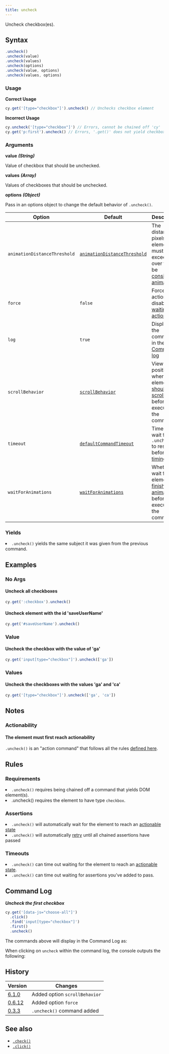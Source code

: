 ```yaml
---
title: uncheck
---
```


Uncheck checkbox(es).

## Syntax

```javascript
.uncheck()
.uncheck(value)
.uncheck(values)
.uncheck(options)
.uncheck(value, options)
.uncheck(values, options)
```

### Usage

**<Icon name="check-circle" color="green"></Icon> Correct Usage**

```javascript
cy.get('[type="checkbox"]').uncheck() // Unchecks checkbox element
```

**<Icon name="exclamation-triangle" color="red"></Icon> Incorrect Usage**

```javascript
cy.uncheck('[type="checkbox"]') // Errors, cannot be chained off 'cy'
cy.get('p:first').uncheck() // Errors, '.get()' does not yield checkbox
```

### Arguments

**<Icon name="angle-right"></Icon> value** **_(String)_**

Value of checkbox that should be unchecked.

**<Icon name="angle-right"></Icon> values** **_(Array)_**

Values of checkboxes that should be unchecked.

**<Icon name="angle-right"></Icon> options** **_(Object)_**

Pass in an options object to change the default behavior of `.uncheck()`.

| Option                       | Default                                                                        | Description                                                                                                                                        |
| ---------------------------- | ------------------------------------------------------------------------------ | -------------------------------------------------------------------------------------------------------------------------------------------------- |
| `animationDistanceThreshold` | [`animationDistanceThreshold`](/guides/references/configuration#Actionability) | The distance in pixels an element must exceed over time to be [considered animating](/guides/core-concepts/interacting-with-elements#Animations).  |
| `force`                      | `false`                                                                        | Forces the action, disables [waiting for actionability](#Assertions)                                                                               |
| `log`                        | `true`                                                                         | Displays the command in the [Command log](/guides/core-concepts/test-runner#Command-Log)                                                           |
| `scrollBehavior`             | [`scrollBehavior`](/guides/references/configuration#Actionability)             | Viewport position to where an element [should be scrolled](/guides/core-concepts/interacting-with-elements#Scrolling) before executing the command |
| `timeout`                    | [`defaultCommandTimeout`](/guides/references/configuration#Timeouts)           | Time to wait for `.uncheck()` to resolve before [timing out](#Timeouts)                                                                            |
| `waitForAnimations`          | [`waitForAnimations`](/guides/references/configuration#Actionability)          | Whether to wait for elements to [finish animating](/guides/core-concepts/interacting-with-elements#Animations) before executing the command.       |

### Yields [<Icon name="question-circle"/>](introduction-to-cypress#Subject-Management)

<List><li>`.uncheck()` yields the same subject it was given from the previous command.</li></List>

## Examples

### No Args

#### Uncheck all checkboxes

```javascript
cy.get(':checkbox').uncheck()
```

#### Uncheck element with the id 'saveUserName'

```javascript
cy.get('#saveUserName').uncheck()
```

### Value

#### Uncheck the checkbox with the value of 'ga'

```javascript
cy.get('input[type="checkbox"]').uncheck(['ga'])
```

### Values

#### Uncheck the checkboxes with the values 'ga' and 'ca'

```javascript
cy.get('[type="checkbox"]').uncheck(['ga', 'ca'])
```

## Notes

### Actionability

#### The element must first reach actionability

`.uncheck()` is an "action command" that follows all the rules [defined here](/guides/core-concepts/interacting-with-elements).

## Rules

### Requirements [<Icon name="question-circle"/>](introduction-to-cypress#Chains-of-Commands)

<List><li>`.uncheck()` requires being chained off a command that yields DOM element(s).</li><li>.uncheck() requires the element to have type `checkbox`.</li></List>

### Assertions [<Icon name="question-circle"/>](introduction-to-cypress#Assertions)

<List><li>`.uncheck()` will automatically wait for the element to reach an [actionable state](/guides/core-concepts/interacting-with-elements)</li><li>`.uncheck()` will automatically [retry](/guides/core-concepts/retry-ability) until all chained assertions have passed</li></List>

### Timeouts [<Icon name="question-circle"/>](introduction-to-cypress#Timeouts)

<List><li>`.uncheck()` can time out waiting for the element to reach an [actionable state](/guides/core-concepts/interacting-with-elements).</li><li>`.uncheck()` can time out waiting for assertions you've added to pass.</li></List>

## Command Log

**_Uncheck the first checkbox_**

```javascript
cy.get('[data-js="choose-all"]')
  .click()
  .find('input[type="checkbox"]')
  .first()
  .uncheck()
```

The commands above will display in the Command Log as:

<DocsImage src="/img/api/uncheck/test-unchecking-a-checkbox.png" alt="Command Log uncheck" ></DocsImage>

When clicking on `uncheck` within the command log, the console outputs the following:

<DocsImage src="/img/api/uncheck/console-shows-events-from-clicking-the-checkbox.png" alt="Console Log uncheck" ></DocsImage>

## History

| Version                                       | Changes                       |
| --------------------------------------------- | ----------------------------- |
| [6.1.0](/guides/references/changelog#6-1-0)   | Added option `scrollBehavior` |
| [0.6.12](/guides/references/changelog#0-6-12) | Added option `force`          |
| [0.3.3](/guides/references/changelog#0-3-3)   | `.uncheck()` command added    |

## See also

- [`.check()`](/api/commands/check)
- [`.click()`](/api/commands/click)
